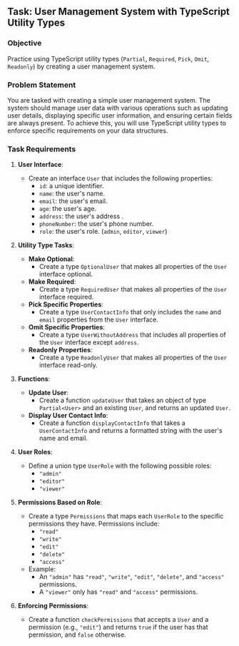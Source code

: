 ## Task: User Management System with TypeScript Utility Types

### Objective

Practice using TypeScript utility types (`Partial`, `Required`, `Pick`, `Omit`, `Readonly`) by creating a user management system.

### Problem Statement

You are tasked with creating a simple user management system. The system should manage user data with various operations such as updating user details, displaying specific user information, and ensuring certain fields are always present. To achieve this, you will use TypeScript utility types to enforce specific requirements on your data structures.

### Task Requirements

1. **User Interface**:
   - Create an interface `User` that includes the following properties:
     - `id`: a unique identifier.
     - `name`: the user's name.
     - `email`: the user's email.
     - `age`: the user's age.
     - `address`: the user's address .
     - `phoneNumber`: the user's phone number.
     - `role`: the user's role. (`admin`, `editor`, `viewer`)

2. **Utility Type Tasks**:
   - **Make Optional**:
     - Create a type `OptionalUser` that makes all properties of the `User` interface optional.
   - **Make Required**:
     - Create a type `RequiredUser` that makes all properties of the `User` interface required.
   - **Pick Specific Properties**:
     - Create a type `UserContactInfo` that only includes the `name` and `email` properties from the `User` interface.
   - **Omit Specific Properties**:
     - Create a type `UserWithoutAddress` that includes all properties of the `User` interface except `address`.
   - **Readonly Properties**:
     - Create a type `ReadonlyUser` that makes all properties of the `User` interface read-only.

3. **Functions**:
   - **Update User**:
     - Create a function `updateUser` that takes an object of type `Partial<User>` and an existing `User`, and returns an updated `User`.
   - **Display User Contact Info**:
     - Create a function `displayContactInfo` that takes a `UserContactInfo` and returns a formatted string with the user's name and email.

4. **User Roles**:
   - Define a union type `UserRole` with the following possible roles:
     - `"admin"`
     - `"editor"`
     - `"viewer"`

5. **Permissions Based on Role**:
   - Create a type `Permissions` that maps each `UserRole` to the specific permissions they have. Permissions include:
     - `"read"`
     - `"write"`
     - `"edit"`
     - `"delete"`
     - `"access"`
   - Example:
     - An `"admin"` has `"read"`, `"write"`, `"edit"`, `"delete"`, and `"access"` permissions.
     - A `"viewer"` only has `"read"` and `"access"` permissions.

6. **Enforcing Permissions**:
   - Create a function `checkPermissions` that accepts a `User` and a permission (e.g., `"edit"`) and returns `true` if the user has that permission, and `false` otherwise.
